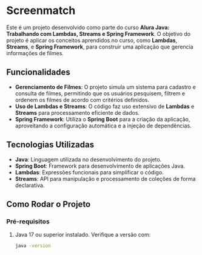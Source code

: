 # Screenmatch

Este é um projeto desenvolvido como parte do curso **Alura Java: Trabalhando com Lambdas, Streams e Spring Framework**. O objetivo do projeto é aplicar os conceitos aprendidos no curso, como **Lambdas**, **Streams**, e **Spring Framework**, para construir uma aplicação que gerencia informações de filmes.

## Funcionalidades

- **Gerenciamento de Filmes**: O projeto simula um sistema para cadastro e consulta de filmes, permitindo que os usuários pesquisem, filtrem e ordenem os filmes de acordo com critérios definidos.
- **Uso de Lambdas e Streams**: O código faz uso extensivo de **Lambdas** e **Streams** para processamento eficiente de dados.
- **Spring Framework**: Utiliza o **Spring Boot** para a criação da aplicação, aproveitando a configuração automática e a injeção de dependências.

## Tecnologias Utilizadas

- **Java**: Linguagem utilizada no desenvolvimento do projeto.
- **Spring Boot**: Framework para desenvolvimento de aplicações Java.
- **Lambdas**: Expressões funcionais para simplificar o código.
- **Streams**: API para manipulação e processamento de coleções de forma declarativa.

## Como Rodar o Projeto

### Pré-requisitos

1. Java 17 ou superior instalado. Verifique a versão com:
   ```bash
   java -version

